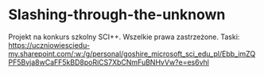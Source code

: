 # Slashing-through-the-unknown
Projekt na konkurs szkolny SCI++. Wszelkie prawa zastrzeżone.
Taski: https://uczniowiesciedu-my.sharepoint.com/:w:/g/personal/goshire_microsoft_sci_edu_pl/Ebb_imZQPF5Bvja8wCaFF5kBD8poRiCS7XbCNmFuBNHvVw?e=es6vhl

